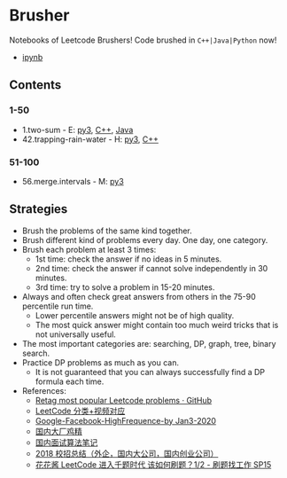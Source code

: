 # Brusher

Notebooks of Leetcode Brushers! Code brushed in `C++|Java|Python` now!

- [ipynb](./ipynb/contents.md)

## Contents

### 1-50

- 1.two-sum - E: [py3](https://raw.githubusercontent.com/novate/brosseurs/master/py/1.two-sum.py), [C++](./cpp/1.two-sum.cpp), [Java](./java/1.two-sum.java)
- 42.trapping-rain-water - H: [py3](https://raw.githubusercontent.com/novate/brosseurs/master/py/42.trapping-rain-water.py), [C++](./cpp/42.trapping-rain-water.cpp)

### 51-100

- 56.merge.intervals - M: [py3](https://raw.githubusercontent.com/novate/brosseurs/master/py/56.merge.intervals.py)

## Strategies

- Brush the problems of the same kind together.
- Brush different kind of problems every day. One day, one category.
- Brush each problem at least 3 times:
  - 1st time: check the answer if no ideas in 5 minutes.
  - 2nd time: check the answer if cannot solve independently in 30 minutes.
  - 3rd time: try to solve a problem in 15-20 minutes.
- Always and often check great answers from others in the 75-90 percentile run time.
  - Lower percentile answers might not be of high quality.
  - The most quick answer might contain too much weird tricks that is not universally useful.
- The most important categories are: searching, DP, graph, tree, binary search.
- Practice DP problems as much as you can.
  - It is not guaranteed that you can always successfully find a DP formula each time.
- References:
  - [Retag most popular Leetcode problems · GitHub](https://gist.github.com/Windsooon/e663358a6be45a93af2665206c4d4ae9)
  - [LeetCode 分类+视频对应](https://docs.google.com/spreadsheets/d/1HV-iKgYJL4DpSOX1M-HcYG1cmz5CQxoduLOdEoTnIXo)
  - [Google-Facebook-HighFrequence-by Jan3-2020](https://docs.google.com/spreadsheets/d/1WUgkdKxoqkyU5DPEaXenZgDHbLzEUXs5q5IPNZKD54A/edit?usp=sharing)
  - [国内大厂鸡精](https://github.com/imhuay/Algorithm_Interview_Notes-Chinese)
  - [国内面试算法笔记](https://github.com/imhuay/Algorithm_for_Interview-Chinese)
  - [2018 校招总结（外企，国内大公司，国内创业公司）](https://www.nowcoder.com/discuss/52516)
  - [花花酱 LeetCode 进入千题时代 该如何刷题？1/2 - 刷题找工作 SP15](https://www.youtube.com/watch?v=NdWYxz3izH4)
